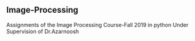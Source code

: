 ## Image-Processing
Assignments of the Image Processing Course-Fall 2019 in python Under Supervision of Dr.Azarnoosh
